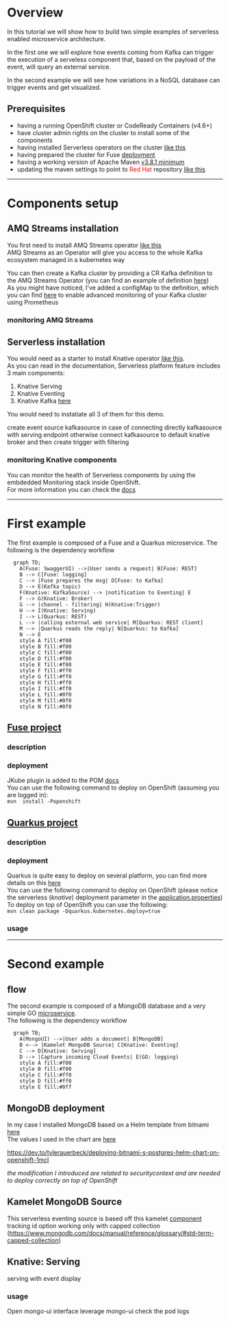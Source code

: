 # Overview
In this tutorial we will show how to build two simple examples of serverless enabled microservice architecture.  

In the first one we will explore how events coming from Kafka can trigger the execution of a serveless component that, based on the payload of the event, will query an external service.

In the second example we will see how variations in a NoSQL database can trigger events and get visualized.  

## Prerequisites
* having a running OpenShift cluster or CodeReady Containers (v4.6+)
* have cluster admin rights on the cluster to install some of the components
* having installed Serverless operators on the cluster [like this](https://docs.openshift.com/container-platform/4.9/serverless/install/install-serverless-operator.html)
* having prepared the cluster for Fuse [deployment](https://access.redhat.com/documentation/en-us/red_hat_fuse/7.10/html/fuse_on_openshift_guide/get-started-admin)
* having a working version of Apache Maven [v3.8.1 minimum](https://access.redhat.com/documentation/en-us/red_hat_build_of_quarkus/2.2/guide/e75e6f99-0d92-4236-bfb8-2de30a6a605d)
* updating the maven settings to point to <span style="color:red">Red Hat</span> repository [like this](https://access.redhat.com/documentation/en-us/red_hat_build_of_quarkus/2.2/guide/e75e6f99-0d92-4236-bfb8-2de30a6a605d#_edb1ae30-5684-4d33-965e-793f06026280)
____________

# Components setup
## AMQ Streams installation
You first need to install AMQ Streams operator [like this]()  
AMQ Streams as an Operator will give you access to the whole Kafka ecosystem managed in a kubernetes way

You can then create a Kafka cluster by providing a CR Kafka definition to the AMQ Streams Operator (you can find an example of definition [here](config-resources/kafka-cluster.yml))  
As you might have noticed, I've added a configMap to the definition, which you can find [here](config-resources/kafka-metrics.yml) to enable advanced monitoring of your Kafka cluster using Prometheus

### monitoring AMQ Streams

## Serverless installation
You would need as a starter to install Knative operator [like this](https://docs.openshift.com/container-platform/4.9/serverless/install/install-serverless-operator.html).  
As you can read in the documentation, Serverless platform feature includes 3 main components:
1. Knative Serving
2. Knative Eventing
3. Knative Kafka [here](https://docs.openshift.com/container-platform/4.9/serverless/admin_guide/serverless-kafka-admin.html)

You would need to instatiate all 3 of them for this demo.

create event source kafkasource in case of connecting directly kafkasource with serving endpoint
otherwise connect kafkasource to default knative broker and then create trigger with filtering

### monitoring Knative components
You can monitor the health of Serverless components by using the embdedded Monitoring stack inside OpenShift.  
For more information you can check the [docs](https://docs.openshift.com/container-platform/4.9/serverless/admin_guide/serverless-admin-monitoring.html)

_____________
# First example

The first example is composed of a Fuse and a Quarkus microservice.
The following is the dependency workflow
```mermaid
  graph TD;
    A(Fuse: SwaggerUI) -->|User sends a request| B[Fuse: REST]
    B --> C[Fuse: logging]
    C --> |Fuse prepares the msg| D[Fuse: to Kafka]
    D --> E(Kafka topic)
    F(Knative: KafkaSource) --> |notification to Eventing| E
    F --> G(Knative: Broker)
    G --> |channel - filtering| H(Knative:Trigger)
    H --> I(Knative: Serving)
    I --> L(Quarkus: REST)
    L --> |calling external web service| M[Quarkus: REST client]
    M --> |Quarkus reads the reply| N[Quarkus: to Kafka]
    N --> E
    style A fill:#f00
    style B fill:#f00
    style C fill:#f00
    style D fill:#f00
    style E fill:#f80
    style F fill:#ff0
    style G fill:#ff0
    style H fill:#ff0
    style I fill:#ff0
    style L fill:#0f0
    style M fill:#0f0
    style N fill:#0f0
```
## [Fuse project](https://github.com/lucamaf/psychic-happiness/tree/main/grateful-hill)

### description

### deployment
JKube plugin is added to the POM [docs](https://www.eclipse.org/jkube/docs/openshift-maven-plugin)  
You can use the following command to deploy on OpenShift (assuming you are logged in):  
`mvn  install -Popenshift`

## [Quarkus project](https://github.com/lucamaf/psychic-happiness/tree/main/rest-knative-weather)

### description

### deployment
Quarkus is quite easy to deploy on several platform, you can find more details on this [here](https://quarkus.io/guides/deploying-to-openshift)  
You can use the following command to deploy on OpenShift (please notice the serverless (*knative*) deployment parameter in the [application.properties](rest-knative-weather/src/main/resources/application.properties))  
To deploy on top of OpenShift you can use the following:  
`mvn clean package -Dquarkus.kubernetes.deploy=true`

### usage
_________
# Second example

## flow
The second example is composed of a MongoDB database and a very simple GO [microservice](https://github.com/knative/eventing/blob/main/cmd/event_display/main.go).  
The following is the dependency workflow  
```mermaid
  graph TB;
    A(MongoUI) -->|User adds a document| B[MongoDB]
    B <--> |Kamelet MongoDB Source| C[Knative: Eventing]
    C --> D[Knative: Serving]
    D --> |Capture incoming Cloud Events| E(GO: logging)
    style A fill:#f00
    style B fill:#f00
    style C fill:#ff0
    style D fill:#ff0
    style E fill:#0ff
```



## MongoDB deployment
In my case I installed MongoDB based on a Helm template from bitnami [here](https://github.com/bitnami/charts/tree/master/bitnami/mongodb)  
The values I used in the chart are [here](config-resources/values.yaml)  

https://dev.to/tylerauerbeck/deploying-bitnami-s-postgres-helm-chart-on-openshift-1mcl

*the modification I introduced are related to securitycontext and are needed to deploy correctly on top of OpenShift*

## Kamelet MongoDB Source
This serverless eventing source is based off this kamelet [component](https://camel.apache.org/camel-kamelets/0.7.x/mongodb-source.html)
tracking id option working only with capped collection (https://www.mongodb.com/docs/manual/reference/glossary/#std-term-capped-collection)


## Knative: Serving
serving with event display

### usage
Open mongo-ui interface
leverage mongo-ui
check the pod logs
